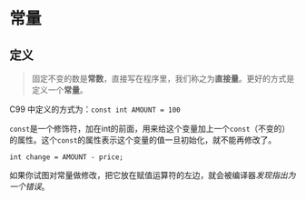 # 常量

## 定义

> 固定不变的数是**常数**，直接写在程序里，我们称之为**直接量**。更好的方式是定义一个**常量**。

C99 中定义的方式为：`const int AMOUNT = 100`

`const`是一个修饰符，加在int的前面，用来给这个变量加上一个`const`（不变的）的属性。这个`const`的属性表示这个变量的值一旦初始化，就不能再修改了。

`int change = AMOUNT - price;`

如果你试图对常量做修改，把它放在赋值运算符的左边，就会被编译器*发现指出为一个错误*。
